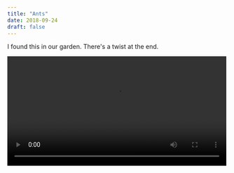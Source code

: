```yaml
---
title: "Ants"
date: 2018-09-24
draft: false
---
```



I found this in our garden. There's a twist at the end.

<video width="500" controls="controls">
  <source src="/img/mirmigkia.mp4" type="video/mp4" />
</video>

